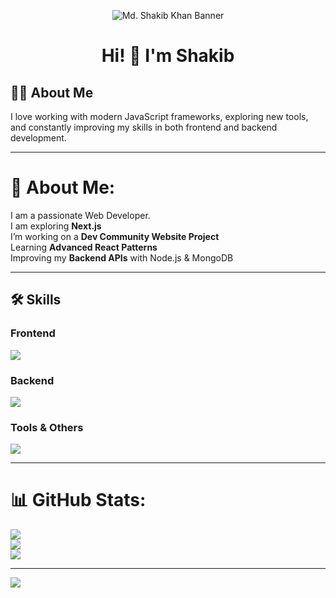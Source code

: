 <!-- Banner Image -->
<p align="center">
  <img src="https://i.ibb.co.com/pvm6pHCw/Black-and-White-Modern-Professional-Sales-and-Marketing-Profile-Linked-In-Banner.png" alt="Md. Shakib Khan Banner" />
</p>

<h1 align="center">Hi! 👋 I'm Shakib </h1>

## 👨‍💻 About Me  
  
I love working with modern JavaScript frameworks, exploring new tools, and constantly improving my skills in both frontend and backend development.


---
# 💫 About Me:
 I am a passionate Web Developer. <br> I am exploring **Next.js**  <br> I’m working on a **Dev Community Website Project**  <br> Learning **Advanced React Patterns**  <br> Improving my **Backend APIs** with Node.js & MongoDB 
 
---

## 🛠 Skills  

### **Frontend**
<p align="left">
  <img src="https://skillicons.dev/icons?i=html,css,tailwind,js,react,nextjs" />
</p>

### **Backend**
<p align="left">
  <img src="https://skillicons.dev/icons?i=nodejs,express,mongodb" />
</p>

### **Tools & Others**
<p align="left">
  <img src="https://skillicons.dev/icons?i=git,github,vscode,firebase" />
</p>

---

# 📊 GitHub Stats:
![](https://github-readme-stats.vercel.app/api?username=Shakib0976&theme=dark&hide_border=false&include_all_commits=true&count_private=true)<br/>
![](https://nirzak-streak-stats.vercel.app/?user=Shakib0976&theme=dark&hide_border=false)<br/>
![](https://github-readme-stats.vercel.app/api/top-langs/?username=Shakib0976&theme=dark&hide_border=false&include_all_commits=true&count_private=true&layout=compact)

---
[![](https://visitcount.itsvg.in/api?id=Shakib0976&icon=0&color=0)](https://visitcount.itsvg.in)



